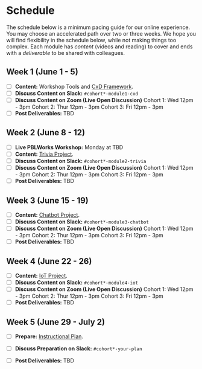 # Schedule

The schedule below is a minimum pacing guide for our online experience. You may choose an accelerated path over two or three weeks. We hope you will find flexibility in the schedule below, while not making things too complex. Each module has _content_ \(videos and reading\) to cover and ends with a _deliverable_ to be shared with colleagues.

## Week 1 \(June 1 - 5\)

* [ ] **Content:** Workshop Tools and [CxD Framework](modules/cxd-framework/).
* [ ] **Discuss Content on Slack:**  `#cohort*-module1-cxd`
* [ ] **Discuss Content on Zoom \(Live Open Discussion\)** Cohort 1: Wed 12pm - 3pm Cohort 2: Thur 12pm - 3pm Cohort 3: Fri 12pm - 3pm
* [ ] **Post Deliverables:** TBD

## Week 2 \(June 8 - 12\)

* [ ] **Live PBLWorks Workshop:** Monday at TBD
* [ ] **Content:** [Trivia Project](modules/trivia-project.md).
* [ ] **Discuss Content on Slack:**  `#cohort*-module2-trivia`
* [ ] **Discuss Content on Zoom \(Live Open Discussion\)** Cohort 1: Wed 12pm - 3pm Cohort 2: Thur 12pm - 3pm Cohort 3: Fri 12pm - 3pm
* [ ] **Post Deliverables:** TBD

## Week 3 \(June 15 - 19\)

* [ ] **Content:** [Chatbot Project](modules/chatbot-project.md).
* [ ] **Discuss Content on Slack:**  `#cohort*-module3-chatbot`
* [ ] **Discuss Content on Zoom \(Live Open Discussion\)** Cohort 1: Wed 12pm - 3pm Cohort 2: Thur 12pm - 3pm Cohort 3: Fri 12pm - 3pm
* [ ] **Post Deliverables:** TBD

## Week 4 \(June 22 - 26\)

* [ ] **Content:** [IoT Project](modules/iot-project.md).
* [ ] **Discuss Content on Slack:**  `#cohort*-module4-iot`
* [ ] **Discuss Content on Zoom \(Live Open Discussion\)** Cohort 1: Wed 12pm - 3pm Cohort 2: Thur 12pm - 3pm Cohort 3: Fri 12pm - 3pm
* [ ] **Post Deliverables:** TBD

## Week 5 \(June 29 - July 2\)

* [ ] **Prepare:** [Instructional Plan](instructional-plan/guide.md).
* [ ] **Discuss Preparation on Slack:**  `#cohort*-your-plan`
* [ ] **Post Deliverables:** TBD

